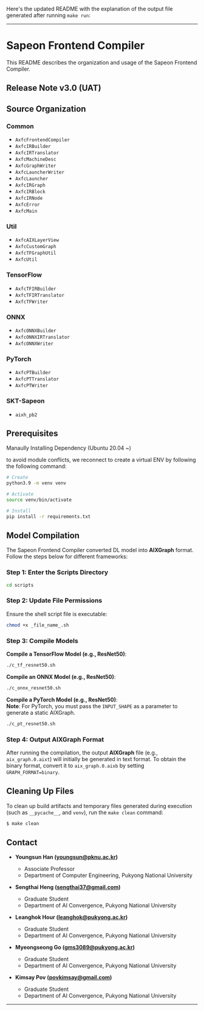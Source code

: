 Here's the updated README with the explanation of the output file generated after running `make run`:

---

# Sapeon Frontend Compiler

This README describes the organization and usage of the Sapeon Frontend Compiler.

## **Release Note v3.0 (UAT)**

## **Source Organization**

### **Common**

- `AxfcFrontendCompiler`
- `AxfcIRBuilder`
- `AxfcIRTranslator`
- `AxfcMachineDesc`
- `AxfcGraphWriter`
- `AxfcLauncherWriter`
- `AxfcLauncher`
- `AxfcIRGraph`
- `AxfcIRBlock`
- `AxfcIRNode`
- `AxfcError`
- `AxfcMain`

### **Util**

- `AxfcAIXLayerView`
- `AxfcCustomGraph`
- `AxfcTFGraphUtil`
- `AxfcUtil`

### **TensorFlow**

- `AxfcTFIRBuilder`
- `AxfcTFIRTranslator`
- `AxfcTFWriter`

### **ONNX**

- `AxfcONNXBuilder`
- `AxfcONNXIRTranslator`
- `AxfcONNXWriter`

### **PyTorch**

- `AxfcPTBuilder`
- `AxfcPTTranslator`
- `AxfcPTWriter`

### **SKT-Sapeon**

- `aixh_pb2`

## **Prerequisites**

Manaully Installing Dependency (Ubuntu 20.04 ~)

to avoid module conflicts, we reconnect to create a virtual ENV by following the following command:

```bash
# Create
python3.9 -m venv venv

# Activate
source venv/bin/activate

# Install
pip install -r requirements.txt
```

## Model Compilation

The Sapeon Frontend Compiler converted DL model into **AIXGraph** format. Follow the steps below for different frameworks:

### Step 1: Enter the Scripts Directory

```bash
cd scripts
```

### Step 2: Update File Permissions

Ensure the shell script file is executable:

```bash
chmod +x _file_name_.sh
```

### Step 3: Compile Models

**Compile a TensorFlow Model (e.g., ResNet50)**:

```bash
./c_tf_resnet50.sh
```

**Compile an ONNX Model (e.g., ResNet50)**:

```bash
./c_onnx_resnet50.sh
```

**Compile a PyTorch Model (e.g., ResNet50)**:  
**Note**: For PyTorch, you must pass the `INPUT_SHAPE` as a parameter to generate a static AIXGraph.

```bash
./c_pt_resnet50.sh
```

### Step 4: Output AIXGraph Format

After running the compilation, the output **AIXGraph** file (e.g., `aix_graph.0.aixt`) will initially be generated in text format. To obtain the binary format, convert it to `aix_graph.0.aixb` by setting `GRAPH_FORMAT=binary`.

## **Cleaning Up Files**

To clean up build artifacts and temporary files generated during execution (such as `__pycache__`, and `venv`), run the `make clean` command:

```bash
$ make clean
```

## **Contact**

- **Youngsun Han (youngsun@pknu.ac.kr)**

  - Associate Professor
  - Department of Computer Engineering, Pukyong National University

- **Sengthai Heng (sengthai37@gmail.com)**

  - Graduate Student
  - Department of AI Convergence, Pukyong National University

- **Leanghok Hour (leanghok@pukyong.ac.kr)**

  - Graduate Student
  - Department of AI Convergence, Pukyong National University

- **Myeongseong Go (gms3089@pukyong.ac.kr)**

  - Graduate Student
  - Department of AI Convergence, Pukyong National University

- **Kimsay Pov (povkimsay@gmail.com)**
  - Graduate Student
  - Department of AI Convergence, Pukyong National University

---
